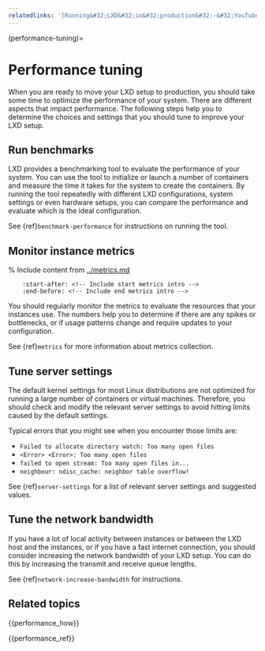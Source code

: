 ```yaml
---
relatedlinks: '[Running&#32;LXD&#32;in&#32;production&#32;-&#32;YouTube](https://www.youtube.com/watch?v=QyXOOE_4cm0)'
---
```


(performance-tuning)=
# Performance tuning

When you are ready to move your LXD setup to production, you should take some time to optimize the performance of your system.
There are different aspects that impact performance.
The following steps help you to determine the choices and settings that you should tune to improve your LXD setup.

## Run benchmarks

LXD provides a benchmarking tool to evaluate the performance of your system.
You can use the tool to initialize or launch a number of containers and measure the time it takes for the system to create the containers.
By running the tool repeatedly with different LXD configurations, system settings or even hardware setups, you can compare the performance and evaluate which is the ideal configuration.

See {ref}`benchmark-performance` for instructions on running the tool.

## Monitor instance metrics

% Include content from [../metrics.md](../metrics.md)
```{include} ../metrics.md
    :start-after: <!-- Include start metrics intro -->
    :end-before: <!-- Include end metrics intro -->
```

You should regularly monitor the metrics to evaluate the resources that your instances use.
The numbers help you to determine if there are any spikes or bottlenecks, or if usage patterns change and require updates to your configuration.

See {ref}`metrics` for more information about metrics collection.

## Tune server settings

The default kernel settings for most Linux distributions are not optimized for running a large number of containers or virtual machines.
Therefore, you should check and modify the relevant server settings to avoid hitting limits caused by the default settings.

Typical errors that you might see when you encounter those limits are:

- `Failed to allocate directory watch: Too many open files`
- `<Error> <Error>: Too many open files`
- `failed to open stream: Too many open files in...`
- `neighbour: ndisc_cache: neighbor table overflow!`

See {ref}`server-settings` for a list of relevant server settings and suggested values.

## Tune the network bandwidth

If you have a lot of local activity between instances or between the LXD host and the instances, or if you have a fast internet connection, you should consider increasing the network bandwidth of your LXD setup.
You can do this by increasing the transmit and receive queue lengths.

See {ref}`network-increase-bandwidth` for instructions.

## Related topics

{{performance_how}}

{{performance_ref}}
